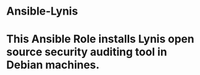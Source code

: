 Ansible-Lynis
===========

This Ansible Role installs Lynis open source security auditing tool in Debian machines. 
=================


